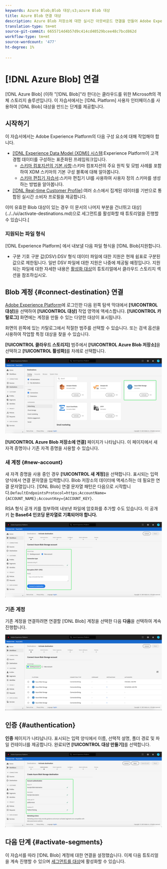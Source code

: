 ```yaml
---
keywords: Azure Blob;Blob 대상;s3;azure Blob 대상
title: Azure Blob 연결 대상
description: Azure Blob 저장소에 대한 실시간 아웃바운드 연결을 만들어 Adobe Experience Platform에서 탭으로 구분된 데이터 또는 CSV 데이터 파일을 주기적으로 내보냅니다.
translation-type: tm+mt
source-git-commit: 6655714d4b57d9c414cd40529bcee48c7bcd862d
workflow-type: tm+mt
source-wordcount: '477'
ht-degree: 1%

---
```



# [!DNL Azure Blob] 연결

[!DNL Azure Blob] (이하 &quot;[!DNL Blob]&quot;라 한다)는 클라우드를 위한 Microsoft의 객체 스토리지 솔루션입니다. 이 자습서에서는 [!DNL Platform] 사용자 인터페이스를 사용하여 [!DNL Blob] 대상을 만드는 단계를 제공합니다.

## 시작하기

이 자습서에서는 Adobe Experience Platform의 다음 구성 요소에 대해 작업해야 합니다.

- [[!DNL Experience Data Model (XDM)] 시스템](../../../xdm/home.md):Experience Platform이 고객 경험 데이터를 구성하는 표준화된 프레임워크입니다.
   - [스키마 컴포지션의 기본 사항](../../../xdm/schema/composition.md):스키마 컴포지션의 주요 원칙 및 모범 사례를 포함하여 XDM 스키마의 기본 구성 블록에 대해 알아봅니다.
   - [스키마 편집기 자습서](../../../xdm/tutorials/create-schema-ui.md):스키마 편집기 UI를 사용하여 사용자 정의 스키마를 생성하는 방법을 알아봅니다.
- [[!DNL Real-time Customer Profile]](../../../profile/home.md):여러 소스에서 집계된 데이터를 기반으로 통합된 실시간 소비자 프로필을 제공합니다.

이미 유효한 Blob 대상이 있는 경우 이 문서의 나머지 부분을 건너뛰고 대상](../../ui/activate-destinations.md)으로 세그먼트를 활성화할 때 튜토리얼을 진행할 수 있습니다.[

### 지원되는 파일 형식

[!DNL Experience Platform] 에서 내보낼 다음 파일 형식을  [!DNL Blob]지원합니다.

- 구분 기호 구분 값(DSV):DSV 형식 데이터 파일에 대한 지원은 현재 쉼표로 구분된 값으로 제한됩니다. 일반 DSV 파일에 대한 지원은 나중에 제공될 예정입니다. 지원되는 파일에 대한 자세한 내용은 [활성화 대상](../../ui/activate-destinations.md#esp-and-cloud-storage)의 튜토리얼에서 클라우드 스토리지 섹션을 참조하십시오.

## Blob 계정 {#connect-destination} 연결

[Adobe Experience Platform](https://platform.adobe.com)에 로그인한 다음 왼쪽 탐색 막대에서 **[!UICONTROL 대상]**&#x200B;을 선택하여 **[!UICONTROL 대상]** 작업 영역에 액세스합니다. **[!UICONTROL 카탈로그]** 화면에는 계정을 만들 수 있는 다양한 대상이 표시됩니다.

화면의 왼쪽에 있는 카탈로그에서 적절한 범주를 선택할 수 있습니다. 또는 검색 옵션을 사용하여 작업할 특정 대상을 찾을 수 있습니다.

**[!UICONTROL 클라우드 스토리지]** 범주에서 **[!UICONTROL Azure Blob 저장소]**&#x200B;을 선택하고 **[!UICONTROL 활성화]**&#x200B;를 차례로 선택합니다.

![카탈로그](../../assets/catalog/cloud-storage/blob/catalog.png)

**[!UICONTROL Azure Blob 저장소에 연결]** 페이지가 나타납니다. 이 페이지에서 새 자격 증명이나 기존 자격 증명을 사용할 수 있습니다.

### 새 계정 {#new-account}

새 자격 증명을 사용 중인 경우 **[!UICONTROL 새 계정]**&#x200B;을 선택합니다. 표시되는 입력 양식에서 연결 문자열을 입력합니다. Blob 저장소의 데이터에 액세스하는 데 필요한 연결 문자열입니다. [!DNL Blob] 연결 문자열 패턴은 다음으로 시작합니다.`DefaultEndpointsProtocol=https;AccountName={ACCOUNT_NAME};AccountKey={ACCOUNT_KEY}`.

RSA 형식 공개 키를 첨부하여 내보낸 파일에 암호화를 추가할 수도 있습니다. 이 공개 키 **는 Base64 인코딩 문자열로 기록되어야 합니다.**

![새 계정](../../assets/catalog/cloud-storage/blob/new.png)

### 기존 계정

기존 계정을 연결하려면 연결할 [!DNL Blob] 계정을 선택한 다음 **다음**&#x200B;을 선택하여 계속 진행합니다.

![기존 계정](../../assets/catalog/cloud-storage/blob/existing.png)

## 인증 {#authentication}

**인증** 페이지가 나타납니다. 표시되는 입력 양식에서 이름, 선택적 설명, 폴더 경로 및 파일 컨테이너를 제공합니다. 완료되면 **[!UICONTROL 대상 만들기]**&#x200B;를 선택합니다.

![인증](../../assets/catalog/cloud-storage/blob/authentication.png)

## 다음 단계 {#activate-segments}

이 자습서를 따라 [!DNL Blob] 계정에 대한 연결을 설정했습니다. 이제 다음 튜토리얼을 계속 진행할 수 있으며 [세그먼트를 대상](../../ui/activate-destinations.md)에 활성화할 수 있습니다.
